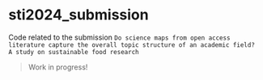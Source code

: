 # sti2024_submission
Code related to the submission `Do science maps from open access literature capture the overall topic structure of an academic field?  A study on sustainable food research`

> Work in progress!
